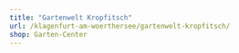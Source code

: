 ```yaml
---
title: "Gartenwelt Kropfitsch"
url: /klagenfurt-am-woerthersee/gartenwelt-kropfitsch/
shop: Garten-Center
---
```

